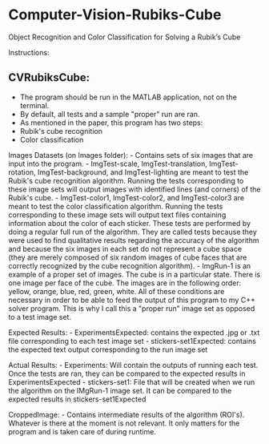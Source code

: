 # Computer-Vision-Rubiks-Cube
Object Recognition and Color Classification for Solving a Rubik’s Cube

Instructions:

## CVRubiksCube:
- The program should be run in the MATLAB application, not on the terminal.
- By default, all tests and a sample "proper" run are ran.
- As mentioned in the paper, this program has two steps:
- Rubik's cube recognition
- Color classification

Images Datasets (on Images folder):
	- Contains sets of six images that are input into the program.
	- ImgTest-scale, ImgTest-translation, ImgTest-rotation, ImgTest-background, and ImgTest-lighting are meant to test the Rubik's cube recognition algorithm. Running the tests corresponding to these image sets will output images with identified lines (and corners) of the Rubik's cube.
	- ImgTest-color1, ImgTest-color2, and ImgTest-color3 are meant to test the color classification algorithm. Running the tests corresponding to these image sets will output text files containing information about the color of each sticker. These tests are performed by doing a regular full run of the algorithm. They are called tests because they were used to find qualitative results regarding the accuracy of the algorithm and because the six images in each set do not represent a cube space (they are merely composed of six random images of cube faces that are correctly recognized by the cube recognition algorithm).
	- ImgRun-1 is an example of a proper set of images. The cube is in a particular state. There is one image per face of the cube. The images are in the following order: yellow, orange, blue, red, green, white. All of these conditions are necessary in order to be able to feed the output of this program to my C++ solver program. This is why I call this a "proper run" image set as opposed to a test image set.


Expected Results:
	- ExperimentsExpected: contains the expected .jpg or .txt file corresponding to each test image set
	- stickers-set1Expected: contains the expected text output corresponding to the run image set


Actual Results:
	- Experiments: Will contain the outputs of running each test. Once the tests are ran, they can be compared to the expected results in ExperimentsExpected
	- stickers-set1: File that will be created when we run the algorithm on the IMgRun-1 image set. It can be compared to the expected results in stickers-set1Expected


CroppedImage:
	- Contains intermediate results of the algorithm (ROI's). Whatever is there at the moment is not relevant. It only matters for the program and is taken care of during runtime.
